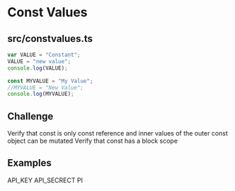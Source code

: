 # Const Values

## src/constvalues.ts

```ts
var VALUE = "Constant";
VALUE = "new value";
console.log(VALUE);

const MYVALUE = "My Value";
//MYVALUE = "New Value";
console.log(MYVALUE);
```

## Challenge

Verify that const is only const reference and inner values of the outer const object can be mutated
Verify that const has a block scope

## Examples 

API_KEY
API_SECRECT
PI